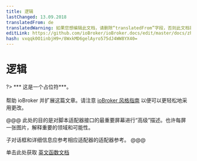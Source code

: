 ```yaml
---
title: 逻辑
lastChanged: 13.09.2018
translatedFrom: de
translatedWarning: 如果您想编辑此文档，请删除“translatedFrom”字段，否则此文档将再次自动翻译
editLink: https://github.com/ioBroker/ioBroker.docs/edit/master/docs/zh-cn/logic/README.md
hash: vxqqk0O1inbjH9+/8WxkMD6gelAyro575dJ4WW8YX40=
---
```

# 逻辑
?> *** 这是一个占位符***。<br><br>帮助 ioBroker 并扩展这篇文章。请注意 [ioBroker 风格指南](community/styleguidedoc) 以便可以更轻松地采用更改。

@@@ 此处的目的是对脚本适配器接口的最重要屏幕进行“高级”描述。也许每屏一张图片，解释重要的领域和可能性。

子对话框和详细信息应参考相应适配器的适配器参考。
@@@

单击此处获取 [英文函数文档](https://github.com/ioBroker/ioBroker.javascript/blob/master/docs/en/javascript.md)